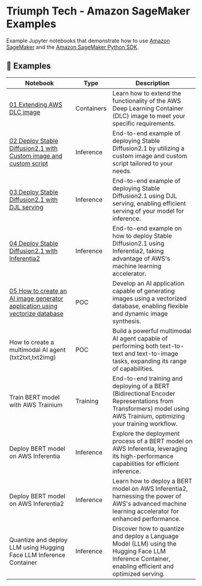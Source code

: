 

# Triumph Tech - Amazon SageMaker Examples

Example Jupyter notebooks that demonstrate how to use [Amazon SageMaker](https://docs.aws.amazon.com/sagemaker/latest/dg/whatis.html) and the [Amazon SageMaker Python SDK](https://sagemaker.readthedocs.io/en/stable/).

## 📓 Examples

| Notebook                                                                 | Type       | Description                                                                                                                                          |
|--------------------------------------------------------------------------|------------|------------------------------------------------------------------------------------------------------------------------------------------------------|
| [01 Extending AWS DLC image](./samples/01_extending_aws_dlc_images/extending-image.ipynb)                                                  | Containers | Learn how to extend the functionality of the AWS Deep Learning Container (DLC) image to meet your specific requirements.                             |
| [02 Deploy Stable Diffusion2.1 with Custom image and custom script](./samples/02_deploy_stable_diffusion2_1_with_custom_image_and_custom_script/deploy-stable-diffusion-2-1.ipynb)           | Inference  | End-to-end example of deploying Stable Diffusion2.1 by utilizing a custom image and custom script tailored to your needs.                           |
| [03 Deploy Stable Diffusion2.1 with DJL serving](./samples/03_deploy_stable_diffusion2_1_with_djl_serving/deploy-stable-diffusion-2-1_with_djl_serving.ipynb)                              | Inference  | End-to-end example of deploying Stable Diffusion2.1 using DJL serving, enabling efficient serving of your model for inference.                                   |
| [04 Deploy Stable Diffusion2.1 with Inferentia2](./samples//04_deploy_stable_diffusion2_1_with_inferentia_inf2//deploy-stable-diffusion-2-1_inf2.ipynb)                              | Inference  | End-to-end example on how to deploy Stable Diffusion2.1 using Inferentia2, taking advantage of AWS's machine learning accelerator.                       |
| [05 How to create an AI image generator application using vectorize database](./samples/05_how_to_create_an_ai_image_generator_application_using_vectorize_database) | POC        | Develop an AI application capable of generating images using a vectorized database, enabling flexible and dynamic image synthesis.                   |
| How to create a multimodal AI agent (txt2txt,txt2img)                    | POC        | Build a powerful multimodal AI agent capable of performing both text-to-text and text-to-image tasks, expanding its range of capabilities.           |
| Train BERT model with AWS Trainium                                       | Training   | End-to-end training and deploying of a BERT (Bidirectional Encoder Representations from Transformers) model using AWS Trainium, optimizing your training workflow.     |
| Deploy BERT model on AWS Inferentia                                      | Inference  | Explore the deployment process of a BERT model on AWS Inferentia, leveraging its high-performance capabilities for efficient inference.              |
| Deploy BERT model on AWS Inferentia2                                     | Inference  | Learn how to deploy a BERT model on AWS Inferentia2, harnessing the power of AWS's advanced machine learning accelerator for enhanced performance.   |
| Quantize and deploy LLM using Hugging Face LLM Inference Container       | Inference  | Discover how to quantize and deploy a Language Model (LLM) using the Hugging Face LLM Inference Container, enabling efficient and optimized serving. |